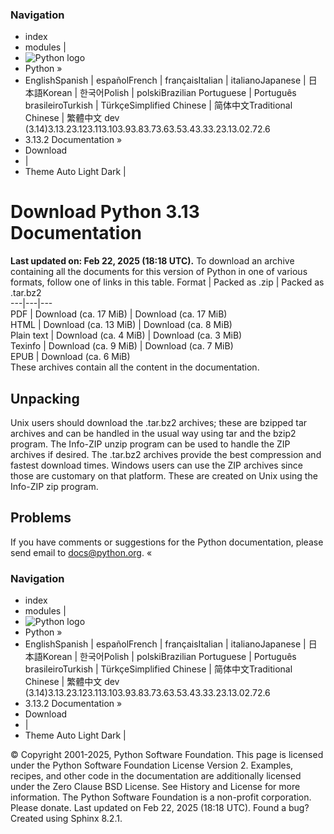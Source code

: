 ### Navigation
  * index
  * modules |
  * ![Python logo](https://docs.python.org/3/_static/py.svg)
  * Python »
  * EnglishSpanish | españolFrench | françaisItalian | italianoJapanese | 日本語Korean | 한국어Polish | polskiBrazilian Portuguese | Português brasileiroTurkish | TürkçeSimplified Chinese | 简体中文Traditional Chinese | 繁體中文
dev (3.14)3.13.23.123.113.103.93.83.73.63.53.43.33.23.13.02.72.6
  * 3.13.2 Documentation » 
  * Download
  * | 
  * Theme  Auto Light Dark |


# Download Python 3.13 Documentation
**Last updated on: Feb 22, 2025 (18:18 UTC).**
To download an archive containing all the documents for this version of Python in one of various formats, follow one of links in this table.
Format | Packed as .zip | Packed as .tar.bz2  
---|---|---  
PDF | Download (ca. 17 MiB) | Download (ca. 17 MiB)  
HTML | Download (ca. 13 MiB) | Download (ca. 8 MiB)  
Plain text | Download (ca. 4 MiB) | Download (ca. 3 MiB)  
Texinfo | Download (ca. 9 MiB) | Download (ca. 7 MiB)  
EPUB | Download (ca. 6 MiB)  
These archives contain all the content in the documentation.
## Unpacking
Unix users should download the .tar.bz2 archives; these are bzipped tar archives and can be handled in the usual way using tar and the bzip2 program. The Info-ZIP unzip program can be used to handle the ZIP archives if desired. The .tar.bz2 archives provide the best compression and fastest download times.
Windows users can use the ZIP archives since those are customary on that platform. These are created on Unix using the Info-ZIP zip program.
## Problems
If you have comments or suggestions for the Python documentation, please send email to docs@python.org.
«
### Navigation
  * index
  * modules |
  * ![Python logo](https://docs.python.org/3/_static/py.svg)
  * Python »
  * EnglishSpanish | españolFrench | françaisItalian | italianoJapanese | 日本語Korean | 한국어Polish | polskiBrazilian Portuguese | Português brasileiroTurkish | TürkçeSimplified Chinese | 简体中文Traditional Chinese | 繁體中文
dev (3.14)3.13.23.123.113.103.93.83.73.63.53.43.33.23.13.02.72.6
  * 3.13.2 Documentation » 
  * Download
  * | 
  * Theme  Auto Light Dark |


©  Copyright  2001-2025, Python Software Foundation. This page is licensed under the Python Software Foundation License Version 2. Examples, recipes, and other code in the documentation are additionally licensed under the Zero Clause BSD License. See History and License for more information. The Python Software Foundation is a non-profit corporation. Please donate. Last updated on Feb 22, 2025 (18:18 UTC). Found a bug? Created using Sphinx 8.2.1. 
